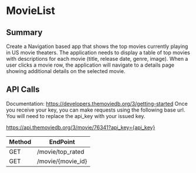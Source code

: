 # MovieList

## Summary
Create a Navigation based app that shows the top movies currently playing in US movie theaters.  The application needs to display a table of top movies with descriptions for each movie (title, release date, genre, image).  When a user clicks a movie row, the application will navigate to a details page showing additional details on the selected movie.

## API Calls
Documentation: https://developers.themoviedb.org/3/getting-started
Once you receive your key, you can make requests using the following base url. You will need to replace the api_key with your issued key.

https://api.themoviedb.org/3/movie/76341?api_key={api_key}

| Method        | EndPoint          |
| ------------- | -------------     |
| GET           | /movie/top_rated  |
| GET           | /movie/{movie_id} |
